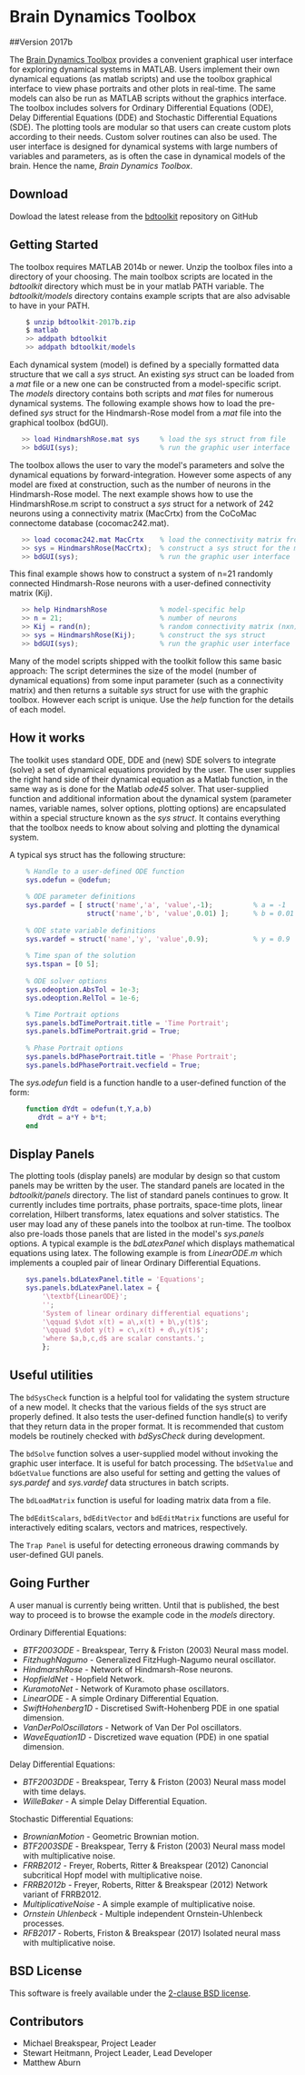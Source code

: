 # Brain Dynamics Toolbox

##Version 2017b 

The [Brain Dynamics Toolbox](http://bdtoolbox.blogspot.com) provides a convenient graphical user interface for exploring dynamical systems in MATLAB.  Users implement their own dynamical equations (as matlab scripts) and use the toolbox graphical interface to view phase portraits and other plots in real-time. The same models can also be run as MATLAB scripts without the graphics interface. The toolbox includes solvers for Ordinary Differential Equations (ODE), Delay Differential Equations (DDE) and Stochastic Differential Equations (SDE). The plotting tools are modular so that users can create custom plots according to their needs. Custom solver routines can also be used. The user interface is designed for dynamical systems with large numbers of variables and parameters, as is often the case in dynamical models of the brain. Hence the name, *Brain Dynamics Toolbox*.

## Download
Dowload the latest release from the [bdtoolkit](https://github.com/breakspear/bdtoolkit/releases) repository on GitHub

## Getting Started
The toolbox requires MATLAB 2014b or newer. Unzip the toolbox files into a directory of your choosing. The main toolbox scripts are located in the *bdtoolkit* directory which must be in your matlab PATH variable. The *bdtoolkit/models* directory contains example scripts that are also advisable to have in your PATH.

```matlab
    $ unzip bdtoolkit-2017b.zip
    $ matlab
    >> addpath bdtoolkit
    >> addpath bdtoolkit/models
```

Each dynamical system (model) is defined by a specially formatted data structure that we call a *sys* struct. An existing *sys* struct can be loaded from a *mat* file or a new one can be constructed from a model-specific script. The *models* directory contains both scripts and *mat* files for numerous dynamical systems.
The following example shows how to load the pre-defined *sys* struct for the Hindmarsh-Rose model from a *mat* file into the graphical toolbox (bdGUI).

```matlab
   >> load HindmarshRose.mat sys     % load the sys struct from file
   >> bdGUI(sys);                    % run the graphic user interface
```

The toolbox allows the user to vary the model's parameters and solve the dynamical equations by forward-integration. However some aspects of any model are fixed at construction, such as the number of neurons in the Hindmarsh-Rose model.
The next example shows how to use the HindmarshRose.m script to construct a *sys* struct for a network of 242 neurons using a connectivity matrix (MacCrtx) from the CoCoMac connectome database (cocomac242.mat). 

```matlab
   >> load cocomac242.mat MacCrtx    % load the connectivity matrix from file
   >> sys = HindmarshRose(MacCrtx);  % construct a sys struct for the model
   >> bdGUI(sys);                    % run the graphic user interface
```

This final example shows how to construct a system of n=21 randomly connected Hindmarsh-Rose neurons with a user-defined connectivity matrix (Kij). 

```matlab
   >> help HindmarshRose             % model-specific help
   >> n = 21;                        % number of neurons
   >> Kij = rand(n);                 % random connectivity matrix (nxn)
   >> sys = HindmarshRose(Kij);      % construct the sys struct
   >> bdGUI(sys);                    % run the graphic user interface
```
Many of the model scripts shipped with the toolkit follow this same basic approach: The script determines the size of the model (number of dynamical equations) from some input parameter (such as a connectivity matrix) and then returns a suitable *sys* struct for use with the graphic toolbox. However each script is unique. Use the *help* function for the details of each model.

## How it works
The toolkit uses standard ODE, DDE and (new) SDE solvers to integrate (solve) a set of dynamical equations provided by the user. The user supplies the right hand side of their dynamical equation as a Matlab function, in the same way as is done for the Matlab *ode45* solver. That user-supplied function and additional information about the dynamical system (parameter names, variable names, solver options, plotting options) are encapsulated within a special structure known as the *sys struct*. It contains everything that the toolbox needs to know about solving and plotting the dynamical system. 

A typical sys struct has the following structure:

```matlab
    % Handle to a user-defined ODE function
    sys.odefun = @odefun;
    
    % ODE parameter definitions
    sys.pardef = [ struct('name','a', 'value',-1);			% a = -1
                   struct('name','b', 'value',0.01) ];		% b = 0.01
                   
    % ODE state variable definitions
    sys.vardef = struct('name','y', 'value',0.9);			% y = 0.9
    
    % Time span of the solution
    sys.tspan = [0 5];
    
    % ODE solver options
    sys.odeoption.AbsTol = 1e-3;
    sys.odeoption.RelTol = 1e-6;

    % Time Portrait options
    sys.panels.bdTimePortrait.title = 'Time Portrait';
    sys.panels.bdTimePortrait.grid = True;
    
    % Phase Portrait options
    sys.panels.bdPhasePortrait.title = 'Phase Portrait';
    sys.panels.bdPhasePortrait.vecfield = True;

```

The *sys.odefun* field is a function handle to a user-defined function of the form:

```matlab
    function dYdt = odefun(t,Y,a,b)  
       dYdt = a*Y + b*t;
    end
```

## Display Panels

The plotting tools (display panels) are modular by design so that custom panels may be written by the user. The standard panels are located in the *bdtoolkit/panels* directory. The list of standard panels continues to grow. It currently includes time portraits, phase portraits, space-time plots, linear correlation, Hilbert transforms, latex equations and solver statistics. The user may load any of these panels into the toolbox at run-time. The toolbox also pre-loads those panels that are listed in the model's *sys.panels* options. A typical example is the *bdLatexPanel* which displays mathematical equations using latex. The following example is from *LinearODE.m* which implements a coupled pair of linear Ordinary Differential Equations.

```matlab
    sys.panels.bdLatexPanel.title = 'Equations'; 
    sys.panels.bdLatexPanel.latex = { 
        '\textbf{LinearODE}';
        '';
        'System of linear ordinary differential equations';
        '\qquad $\dot x(t) = a\,x(t) + b\,y(t)$';
        '\qquad $\dot y(t) = c\,x(t) + d\,y(t)$';
        'where $a,b,c,d$ are scalar constants.';
        };
```

## Useful utilities
The `bdSysCheck` function is a helpful tool for validating the system structure of a new model. It checks that the various fields of the sys struct are properly defined. It also tests the user-defined function handle(s) to verify that they return data in the proper format. It is recommended that custom models be routinely checked with *bdSysCheck* during development.

The `bdSolve` function solves a user-supplied model without invoking the graphic user interface. It is useful for batch processing. The `bdSetValue` and `bdGetValue` functions are also useful for setting and getting the values of *sys.pardef* and *sys.vardef* data structures in batch scripts.
  
The `bdLoadMatrix` function is useful for loading matrix data from a file.

The `bdEditScalars`, `bdEditVector` and `bdEditMatrix` functions are useful for interactively editing scalars, vectors and matrices, respectively.

The `Trap Panel` is useful for detecting erroneous drawing commands by user-defined GUI panels. 

## Going Further
A user manual is currently being written. Until that is published, the best way to proceed is to browse the example code in the *models* directory.

Ordinary Differential Equations:

* *BTF2003ODE* - Breakspear, Terry & Friston (2003) Neural mass model.
* *FitzhughNagumo* - Generalized FitzHugh-Nagumo neural oscillator.
* *HindmarshRose* - Network of Hindmarsh-Rose neurons.
* *HopfieldNet* - Hopfield Network.
* *KuramotoNet* - Network of Kuramoto phase oscillators.
* *LinearODE* - A simple Ordinary Differential Equation.
* *SwiftHohenberg1D* -  Discretised Swift-Hohenberg PDE in one spatial dimension.
* *VanDerPolOscillators* - Network of Van Der Pol oscillators.
* *WaveEquation1D* - Discretized wave equation (PDE) in one spatial dimension.
 
Delay Differential Equations:

* *BTF2003DDE* - Breakspear, Terry & Friston (2003) Neural mass model with time delays.
* *WilleBaker* - A simple Delay Differential Equation.

Stochastic Differential Equations:

* *BrownianMotion* - Geometric Brownian motion.
* *BTF2003SDE* - Breakspear, Terry & Friston (2003) Neural mass model with multiplicative noise.
* *FRRB2012* - Freyer, Roberts, Ritter & Breakspear (2012) Canoncial subcritical Hopf model with multiplicative noise.
* *FRRB2012b* - Freyer, Roberts, Ritter & Breakspear (2012) Network variant of FRRB2012.
* *MultiplicativeNoise* - A simple example of multiplicative noise.
* *Ornstein Uhlenbeck* - Multiple independent Ornstein-Uhlenbeck processes.
* *RFB2017* - Roberts, Friston & Breakspear (2017) Isolated neural mass with multiplicative noise.

## BSD License
This software is freely available under the [2-clause BSD license](https://opensource.org/licenses/BSD-2-Clause).  

## Contributors
* Michael Breakspear, Project Leader
* Stewart Heitmann, Project Leader, Lead Developer
* Matthew Aburn

